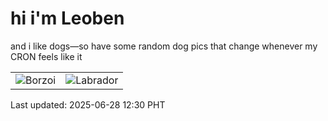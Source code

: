 # hi i'm Leoben

and i like dogs—so have some random dog pics that change whenever my CRON feels like it

|  |  |
|--------|----------|
| ![Borzoi](https://random-dog-vercel.vercel.app/api/random-borzoi?v=1751085043) | ![Labrador](https://random-dog-vercel.vercel.app/api/random-labrador?v=1751085043) |

Last updated: 2025-06-28 12:30 PHT
